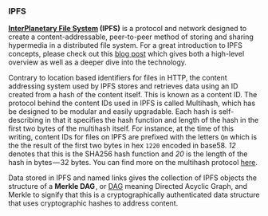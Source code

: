 ### IPFS

**[InterPlanetary File System](https://ipfs.io) (IPFS)** is a protocol and network designed to create a content-addressable, peer-to-peer method of storing and sharing hypermedia in a distributed file system. For a great introduction to IPFS concepts, please check out this [blog post](https://medium.com/@ConsenSys/an-introduction-to-ipfs-9bba4860abd0) which gives both a high-level overview as well as a deeper dive into the technology.

Contrary to location based identifiers for files in HTTP, the content addressing system used by IPFS stores and retrieves data using an ID created from a hash of the content itself. This is known as a content ID. The protocol behind the content IDs used in IPFS is called Multihash, which has be designed to be modular and easily upgradable. Each hash is self-describing in that it specifies the hash function and length of the hash in the first two bytes of the multihash itself. For instance, at the time of this writing, content IDs for files on IPFS are prefixed with the letters `Qm` which is the the result of the first two bytes in hex `1220` encoded in base58. _12_ denotes that this is the SHA256 hash function and _20_ is the length of the hash in bytes — 32 bytes. You can find more on the multihash protocol [here](https://multiformats.io/multihash/).

Data stored in IPFS and named links gives the collection of IPFS objects the structure of a **Merkle DAG** , or [DAG](https://en.wikipedia.org/wiki/Directed_acyclic_graph) meaning Directed Acyclic Graph, and Merkle to signify that this is a cryptographically authenticated data structure that uses cryptographic hashes to address content.
